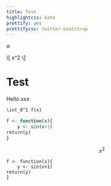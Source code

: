 ```yaml
---
title: Test
highlightcss: kate
prettify: yes
prettifycss: twitter-bootstrap
---
```



$\alpha$

\\[
x^2
\\]

# Test

Hello *xxx*

~~~latex
\int_0^1 f(x)
~~~

```r
f <- function(x){
	y <- sin(x+1)
return(y)
}
```

$$
x^2
$$

``` {.r}
f <- function(x){
	y <- sin(x+1)
return(y)
}
```
